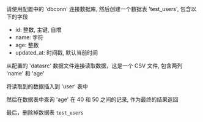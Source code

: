 请使用配置中的 'dbconn' 连接数据库, 然后创建一个数据表 'test_users', 包含以下的字段

- id: 整数, 主键, 自增
- name: 字符
- age: 整数
- updated_at: 时间戳, 默认当前时间

从配置的 'datasrc' 数据文件连接读取数据，这是一个 CSV 文件, 包含两列 'name' 和 'age'

将读取到的数据插入到 'user' 表中

然后在数据表中查询 'age' 在 40 和 50 之间的记录, 作为最终的结果返回

最后，删除掉数据表 `test_users`
